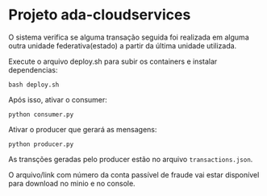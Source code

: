 # Projeto ada-cloudservices

O sistema verifica se alguma transação seguida foi realizada em alguma outra unidade federativa(estado) a partir da última unidade utilizada.

Execute o arquivo deploy.sh para subir os containers e instalar dependencias:

`bash deploy.sh`

Após isso, ativar o consumer:

`python consumer.py`

Ativar o producer que gerará as mensagens:

`python producer.py`

As transções geradas pelo producer estão no arquivo `transactions.json`.

O arquivo/link com número da conta passível de fraude vai estar disponível para download no minio e no console.